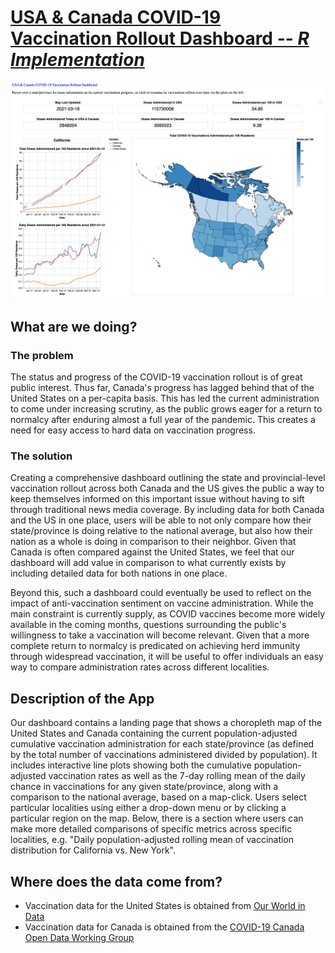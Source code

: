 # [USA & Canada COVID-19 Vaccination Rollout Dashboard -- *R Implementation*](https://covid-vaccine-dashboard-r.herokuapp.com)

![](dashboard_screenshot.png)

## What are we doing?
### The problem
The status and progress of the COVID-19 vaccination rollout is of great public interest. Thus far, Canada's progress has lagged behind that of the United States on a per-capita basis. This has led the current administration to come under increasing scrutiny, as the public grows eager for a return to normalcy after enduring almost a full year of the pandemic. This creates a need for easy access to hard data on vaccination progress.

### The solution
Creating a comprehensive dashboard outlining the state and provincial-level vaccination rollout across both Canada and the US gives the public a way to keep themselves informed on this important issue without having to sift through traditional news media coverage. By including data for both Canada and the US in one place, users will be able to not only compare how their state/province is doing relative to the national average, but also how their nation as a whole is doing in comparison to their neighbor. Given that Canada is often compared against the United States, we feel that our dashboard will add value in comparison to what currently exists by including detailed data for both nations in one place.

Beyond this, such a dashboard could eventually be used to reflect on the impact of anti-vaccination sentiment on vaccine administration. While the main constraint is currently supply, as COVID vaccines become more widely available in the coming months, questions surrounding the public's willingness to take a vaccination will become relevant. Given that a more complete return to normalcy is predicated on achieving herd immunity through widespread vaccination, it will be useful to offer individuals an easy way to compare administration rates across different localities.

## Description of the App
Our dashboard contains a landing page that shows a choropleth map of the United States and Canada containing the current population-adjusted cumulative vaccination administration for each state/province (as defined by the total number of vaccinations administered divided by population). It includes interactive line plots showing both the cumulative population-adjusted vaccination rates as well as the 7-day rolling mean of the daily chance in vaccinations for any given state/province, along with a comparison to the national average, based on a map-click. Users select particular localities using either a drop-down menu or by clicking a particular region on the map. Below, there is a section where users can make more detailed comparisons of specific metrics across specific localities, e.g. "Daily population-adjusted rolling mean of vaccination distribution for California vs. New York".

## Where does the data come from?
- Vaccination data for the United States is obtained from [Our World in Data](https://github.com/owid/covid-19-data/tree/master/public/data/vaccinations)
- Vaccination data for Canada is obtained from the [COVID-19 Canada Open Data Working Group](https://github.com/ccodwg/Covid19Canada/)
